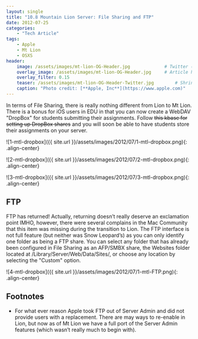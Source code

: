 ```yaml
---
layout: single
title: "10.8 Mountain Lion Server: File Sharing and FTP"
date: 2012-07-25
categories:
    - "Tech Article"
tags:
    - Apple
    - Mt Lion
    - OSXS
header:
    image: /assets/images/mt-lion-OG-Header.jpg			    # Twitter (use 'overlay_image')
    overlay_image: /assets/images/mt-lion-OG-Header.jpg		# Article header at 2048x768
    overlay_filter: 0.15
    teaser: /assets/images/mt-lion-OG-Header-Twitter.jpg 		# Shrink image to 575 width
    caption: "Photo credit: [**Apple, Inc**](https://www.apple.com)"
---
```


In terms of File Sharing, there is really nothing different from Lion to Mt Lion. There is a bonus for iOS users in EDU in that you can now create a WebDAV "DropBox" for students submitting their assignments. Follow ~~this kbase for setting up DropBox shares~~ and you will soon be able to have students store their assignments on your server.

![1-mtl-dropbox]({{ site.url }}/assets/images/2012/07/1-mtl-dropbox.png){: .align-center}

![2-mtl-dropbox]({{ site.url }}/assets/images/2012/07/2-mtl-dropbox.png){: .align-center}

![3-mtl-dropbox]({{ site.url }}/assets/images/2012/07/3-mtl-dropbox.png){: .align-center}

FTP
---

FTP has returned! Actually, returning doesn’t really deserve an exclamation point IMHO, however, there were several complains in the Mac Community that this item was missing during the transition to Lion.  The FTP interface is not full feature (but neither was Snow Leopard’s) as you can only identify one folder as being a FTP share. You can select any folder that has already been configured in File Sharing as an AFP/SMBX share, the Websites folder located at /Library/Server/Web/Data/Sites/, or choose any location by selecting the "Custom" option.

![4-mtl-dropbox]({{ site.url }}/assets/images/2012/07/1-mtl-FTP.png){: .align-center}

Footnotes
---
- For what ever reason Apple took FTP out of Server Admin and did not provide users with a replacement. There are may ways to re-enable in Lion, but now as of Mt Lion we have a full port of the Server Admin features (which wasn’t really much to begin with).
